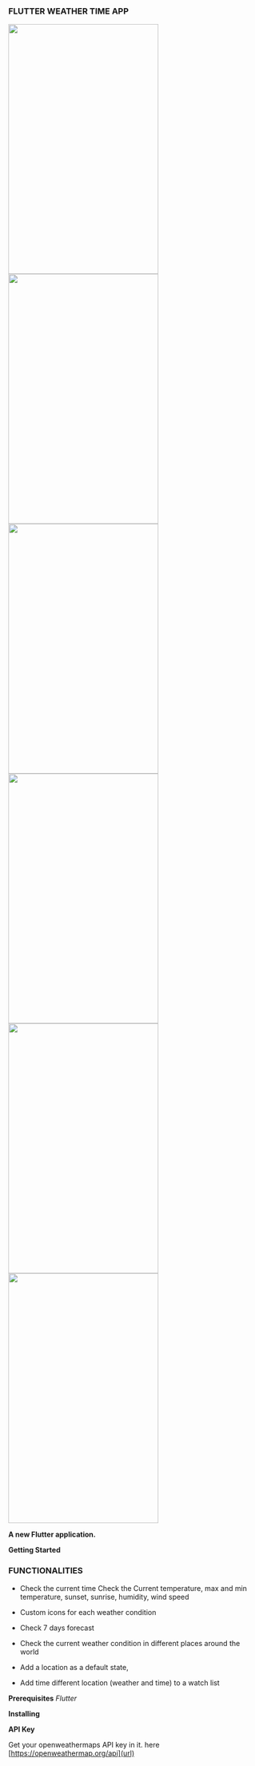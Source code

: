 


 ### FLUTTER WEATHER TIME APP
<div> 
<img src="https://user-images.githubusercontent.com/30800758/88089167-26004c80-cbbe-11ea-9ed4-bf77421df461.jpg" height="500" width="300">
<img src="https://user-images.githubusercontent.com/30800758/88089173-27317980-cbbe-11ea-8d5c-101c44746a5f.jpg" height="500" width="300">
<img src="https://user-images.githubusercontent.com/30800758/88089171-2698e300-cbbe-11ea-89ca-c3c3d70f6b93.jpg" height="500" width="300">
<img src="https://user-images.githubusercontent.com/30800758/88089153-226cc580-cbbe-11ea-85a4-94e6ee5a6148.jpg" height="500" width="300">
<img src="https://user-images.githubusercontent.com/30800758/88089163-2567b600-cbbe-11ea-86dd-158eb28cb4e3.jpg" height="500" width="300">
<img src="https://user-images.githubusercontent.com/30800758/88089161-24cf1f80-cbbe-11ea-87a9-f8f453a24730.jpg" height="500" width="300">
</div>

**A new Flutter application.**

**Getting Started**
 
### FUNCTIONALITIES		
	

- Check the current time Check the Current temperature, max and min temperature, sunset, sunrise, humidity, wind speed	 	


- Custom icons for each weather condition 	
	

- Check 7 days forecast 	


- Check the current weather condition in different places around the world 	
	

- Add a location as a default state, 	

	
- Add time different location (weather and time) to a watch list		


**Prerequisites**
 _Flutter_

**Installing**

 **API Key**

Get your openweathermaps API key in it. here [https://openweathermap.org/api](url)
